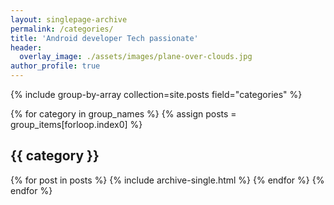 ```yaml
---
layout: singlepage-archive
permalink: /categories/
title: 'Android developer Tech passionate'
header:
  overlay_image: ./assets/images/plane-over-clouds.jpg
author_profile: true
---
```

{% include group-by-array collection=site.posts field="categories" %}

{% for category in group_names %}
  {% assign posts = group_items[forloop.index0] %}
  <h2 id="{{ category | slugify }}" class="archive__subtitle">{{ category }}</h2>
  {% for post in posts %}
    {% include archive-single.html %}
  {% endfor %}
{% endfor %}